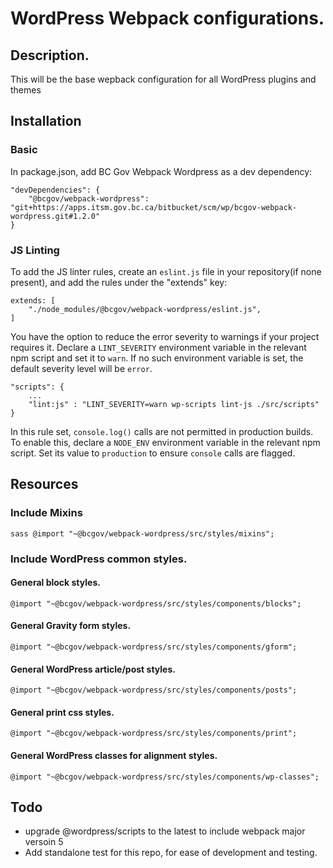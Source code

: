 # WordPress Webpack configurations.

## Description.
This will be the base wepback configuration for all WordPress plugins and themes

## Installation

### Basic

In package.json, add BC Gov Webpack Wordpress as a dev dependency:
``` 
"devDependencies": {   
    "@bcgov/webpack-wordpress": "git+https://apps.itsm.gov.bc.ca/bitbucket/scm/wp/bcgov-webpack-wordpress.git#1.2.0"
}
```

### JS Linting

To add the JS linter rules, create an `eslint.js` file in your repository(if none present),
and add the rules under the "extends" key:

```
extends: [
    "./node_modules/@bcgov/webpack-wordpress/eslint.js",
]
```

You have the option to reduce the error severity to warnings if your project requires it. Declare a `LINT_SEVERITY` environment variable in the relevant npm script and set it to `warn`. If no such environment variable is set, the default severity level will be `error`.

```
"scripts": {
    ...
    "lint:js" : "LINT_SEVERITY=warn wp-scripts lint-js ./src/scripts"
}
```

In this rule set, `console.log()` calls  are not permitted in production builds. To enable this,
declare a `NODE_ENV` environment variable in the relevant npm script. Set its value to `production` to ensure `console` calls are flagged.

## Resources 

### Include Mixins
```sass @import "~@bcgov/webpack-wordpress/src/styles/mixins";```

### Include WordPress common styles.

#### General block styles.
```@import "~@bcgov/webpack-wordpress/src/styles/components/blocks";```

#### General Gravity form styles.
```@import "~@bcgov/webpack-wordpress/src/styles/components/gform";```

#### General WordPress article/post styles.
```@import "~@bcgov/webpack-wordpress/src/styles/components/posts";```

#### General print css styles.
```@import "~@bcgov/webpack-wordpress/src/styles/components/print";```

#### General WordPress classes for alignment styles.
```@import "~@bcgov/webpack-wordpress/src/styles/components/wp-classes";```


## Todo
* upgrade @wordpress/scripts to the latest to include webpack major versoin 5
* Add standalone test for this repo, for ease of development and testing.